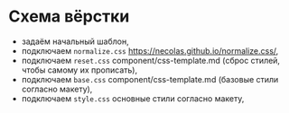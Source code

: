 # Схема вёрстки

- задаём начальный шаблон,
- подключаем `normalize.css` https://necolas.github.io/normalize.css/,
- подключаем `reset.css` component/css-template.md (сброс стилей, чтобы самому их прописать),
- подключаем `base.css` component/css-template.md (базовые стили согласно макету),
- подключаем `style.css` основные стили согласно макету,
